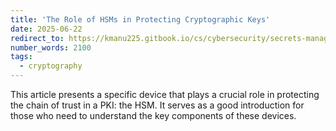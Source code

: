 ```yaml
---
title: 'The Role of HSMs in Protecting Cryptographic Keys'
date: 2025-06-22
redirect_to: https://kmanu225.gitbook.io/cs/cybersecurity/secrets-management/the-role-of-hsms-in-protecting-cryptographic-keys
number_words: 2100
tags:
  - cryptography
---
```


This article presents a specific device that plays a crucial role in protecting the chain of trust in a PKI: the HSM. It serves as a good introduction for those who need to understand the key components of these devices.